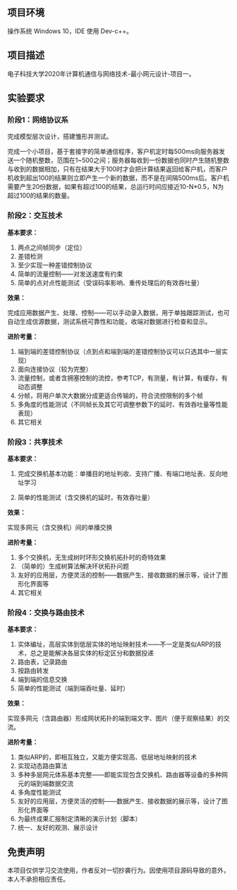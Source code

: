 ## 项目环境

操作系统 Windows 10，IDE 使用 Dev-c++。

## 项目描述

电子科技大学2020年计算机通信与网络技术-最小网元设计-项目一。

## 实验要求

### 阶段1：网络协议系

完成模型层次设计，搭建雏形并测试。

完成一个小项目，基于套接字的简单通信程序，客户机定时每500ms向服务器发送一个随机整数，范围在1~500之间；服务器每收到一份数据也同时产生随机整数与收到的数据相加，只有在结果大于100时才会把计算结果返回给客户机，而客户机收到超出100的结果则立即产生一个新的数据，而不是在间隔500ms后。客户机需要产生20份数据，如果有超过100的结果，总运行时间应接近10-N*0.5，N为超过100的结果的数量。

### 阶段2：交互技术

**基本要求：**

1. 两点之间帧同步（定位）
2. 差错检测
3. 至少实现一种差错控制协议
4. 简单的流量控制——对发送速度有约束
5. 简单的点对点性能测试（受误码率影响、重传处理后的有效吞吐量）

**效果：**

完成应用数据产生、处理、控制——可以手动录入数据，用于单独跟踪测试，也可自动生成信源数据，测试系统可靠性和功能，收端对数据进行检查和显示。

**进阶考量：**

1. 端到端的差错控制协议（点到点和端到端的差错控制协议可以只选其中一层实现）
2. 面向连接协议（较为完整）
3. 流量控制，或者含拥塞控制的流控，参考TCP，有测量，有计算，有缓存，有动态调整
4. 分帧，将用户单次大数据分成更适合传输的，符合流控限制的多个帧
5. 多角度的性能测试（不同帧长及其它可调整参数下的延时、有效吞吐量等性能表现）
6. 其它相关

### 阶段3：共享技术

**基本要求：**

1. 完成交换机基本功能：单播目的地址判收、支持广播、有端口地址表、反向地址学习

2. 简单的性能测试（含交换机的延时，有效吞吐量）

**效果：**

实现多网元（含交换机）间的单播交换

**进阶考量：**

1. 多个交换机，无生成树时环形交换机拓扑时的奇特效果
2. （简单的）生成树算法解决环状拓扑问题
3. 友好的应用层，方便灵活的控制——数据产生、接收数据的展示等，设计了图形化界面等
4. 其它相关

### 阶段4：交换与路由技术

**基本要求：**

1. 实体编址，高层实体到低层实体的地址映射技术——不一定是类似ARP的技术，总之是能解决各层实体的标定区分和数据投递
2. 路由表，记录路由
3. 按路由转发
4. 端到端的信息交换
5. 简单的性能测试（端到端吞吐量、延时）

**效果：**

实现多网元（含路由器）形成网状拓扑的端到端文字、图片（便于观察结果）的交流。

**进阶考量：**

1. 类似ARP的，即相互独立，又能方便实现高、低层地址映射的技术
2. 实现动态路由算法
3. 多种多层网元体系基本完整——即能实现包含交换机、路由器等设备的多种网元的端到端数据交流
4. 多角度性能测试
5. 友好的应用层，方便灵活的控制——数据产生、接收数据的展示等，设计了图形化界面等
6. 为最终成果汇报制定清晰的演示计划（脚本）
7. 统一、友好的观测、展示设计

## 免责声明

本项目仅供学习交流使用，作者反对一切抄袭行为。因使用项目源码导致的意外，本人不承担相应责任。
